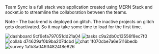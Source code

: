 Team Sync is a full stack web application created using MERN Stack and socket.io to streamline the collaboration between the teams.

Note - The back-end is deployed on glitch. The inactive projects on glitch gets deactivated. So it may take some time to load for the first time.

![dashboard 9cf6efa797051dd21a04](https://github.com/Aniket512/Team-Sync/assets/83766837/bb510f67-e521-4b4e-acf7-5e791ae8d431)
![tasks c9a2db0c13556f8ec7f0](https://github.com/Aniket512/Team-Sync/assets/83766837/e55a1d03-8387-4504-be2d-a1b8aea11f60)
![collab d74629af0b9ba207dcbd](https://github.com/Aniket512/Team-Sync/assets/83766837/a15dddbd-3755-4f57-8f6d-b65a4ffcdb4b)
![chat 1f070cbe7a6e5116bedb](https://github.com/Aniket512/Team-Sync/assets/83766837/f6bf539f-278c-4c3d-8bd8-086e3bfecf91)
![survey 1a1b3a04934824f8e826](https://github.com/Aniket512/Team-Sync/assets/83766837/493b3232-8cd7-4578-947e-82c299f39618)
